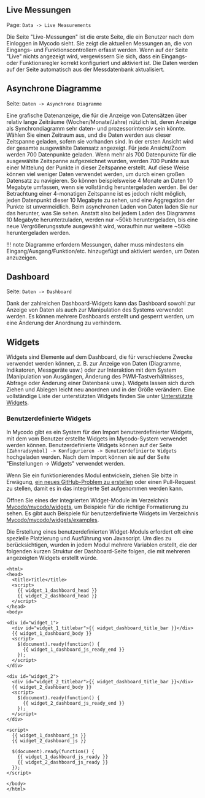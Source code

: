 ## Live Messungen

Page\: `Data -> Live Measurements`

Die Seite "Live-Messungen" ist die erste Seite, die ein Benutzer nach dem Einloggen in Mycodo sieht. Sie zeigt die aktuellen Messungen an, die von Eingangs- und Funktionscontrollern erfasst werden. Wenn auf der Seite "Live" nichts angezeigt wird, vergewissern Sie sich, dass ein Eingangs- oder Funktionsregler korrekt konfiguriert und aktiviert ist. Die Daten werden auf der Seite automatisch aus der Messdatenbank aktualisiert.

## Asynchrone Diagramme

Seite\: `Daten -> Asynchrone Diagramme`

Eine grafische Datenanzeige, die für die Anzeige von Datensätzen über relativ lange Zeiträume (Wochen/Monate/Jahre) nützlich ist, deren Anzeige als Synchrondiagramm sehr daten- und prozessorintensiv sein könnte. Wählen Sie einen Zeitraum aus, und die Daten werden aus dieser Zeitspanne geladen, sofern sie vorhanden sind. In der ersten Ansicht wird der gesamte ausgewählte Datensatz angezeigt. Für jede Ansicht/Zoom werden 700 Datenpunkte geladen. Wenn mehr als 700 Datenpunkte für die ausgewählte Zeitspanne aufgezeichnet wurden, werden 700 Punkte aus einer Mittelung der Punkte in dieser Zeitspanne erstellt. Auf diese Weise können viel weniger Daten verwendet werden, um durch einen großen Datensatz zu navigieren. So können beispielsweise 4 Monate an Daten 10 Megabyte umfassen, wenn sie vollständig heruntergeladen werden. Bei der Betrachtung einer 4-monatigen Zeitspanne ist es jedoch nicht möglich, jeden Datenpunkt dieser 10 Megabyte zu sehen, und eine Aggregation der Punkte ist unvermeidlich. Beim asynchronen Laden von Daten laden Sie nur das herunter, was Sie sehen. Anstatt also bei jedem Laden des Diagramms 10 Megabyte herunterzuladen, werden nur ~50kb heruntergeladen, bis eine neue Vergrößerungsstufe ausgewählt wird, woraufhin nur weitere ~50kb heruntergeladen werden.

!!! note
    Diagramme erfordern Messungen, daher muss mindestens ein Eingang/Ausgang/Funktion/etc. hinzugefügt und aktiviert werden, um Daten anzuzeigen.

## Dashboard

Seite\: `Daten -> Dashboard`

Dank der zahlreichen Dashboard-Widgets kann das Dashboard sowohl zur Anzeige von Daten als auch zur Manipulation des Systems verwendet werden. Es können mehrere Dashboards erstellt und gesperrt werden, um eine Änderung der Anordnung zu verhindern.

## Widgets

Widgets sind Elemente auf dem Dashboard, die für verschiedene Zwecke verwendet werden können, z. B. zur Anzeige von Daten (Diagramme, Indikatoren, Messgeräte usw.) oder zur Interaktion mit dem System (Manipulation von Ausgängen, Änderung des PWM-Tastverhältnisses, Abfrage oder Änderung einer Datenbank usw.). Widgets lassen sich durch Ziehen und Ablegen leicht neu anordnen und in der Größe verändern. Eine vollständige Liste der unterstützten Widgets finden Sie unter [Unterstützte Widgets](Supported-Widgets.md).

### Benutzerdefinierte Widgets

In Mycodo gibt es ein System für den Import benutzerdefinierter Widgets, mit dem vom Benutzer erstellte Widgets im Mycodo-System verwendet werden können. Benutzerdefinierte Widgets können auf der Seite `[Zahnradsymbol] -> Konfigurieren -> Benutzerdefinierte Widgets` hochgeladen werden. Nach dem Import können sie auf der Seite "Einstellungen -> Widgets" verwendet werden.

Wenn Sie ein funktionierendes Modul entwickeln, ziehen Sie bitte in Erwägung, [ein neues GitHub-Problem zu erstellen](https://github.com/kizniche/Mycodo/issues/new?assignees=&labels=&template=feature-request.md&title=New%20Module) oder einen Pull-Request zu stellen, damit es in das integrierte Set aufgenommen werden kann.

Öffnen Sie eines der integrierten Widget-Module im Verzeichnis [Mycodo/mycodo/widgets](https://github.com/kizniche/Mycodo/tree/master/mycodo/widgets/), um Beispiele für die richtige Formatierung zu sehen. Es gibt auch Beispiele für benutzerdefinierte Widgets im Verzeichnis [Mycodo/mycodo/widgets/examples](https://github.com/kizniche/Mycodo/tree/master/mycodo/widgets/examples).

Die Erstellung eines benutzerdefinierten Widget-Moduls erfordert oft eine spezielle Platzierung und Ausführung von Javascript. Um dies zu berücksichtigen, wurden in jedem Modul mehrere Variablen erstellt, die der folgenden kurzen Struktur der Dashboard-Seite folgen, die mit mehreren angezeigten Widgets erstellt würde.

```angular2html
<html>
<head>
  <title>Title</title>
  <script>
    {{ widget_1_dashboard_head }}
    {{ widget_2_dashboard_head }}
  </script>
</head>
<body>

<div id="widget_1">
  <div id="widget_1_titlebar">{{ widget_dashboard_title_bar }}</div>
  {{ widget_1_dashboard_body }}
  <script>
    $(document).ready(function() {
      {{ widget_1_dashboard_js_ready_end }}
    });
  </script>
</div>

<div id="widget_2">
  <div id="widget_2_titlebar">{{ widget_dashboard_title_bar }}</div>
  {{ widget_2_dashboard_body }}
  <script>
    $(document).ready(function() {
      {{ widget_2_dashboard_js_ready_end }}
    });
  </script>
</div>

<script>
  {{ widget_1_dashboard_js }}
  {{ widget_2_dashboard_js }}

  $(document).ready(function() {
    {{ widget_1_dashboard_js_ready }}
    {{ widget_2_dashboard_js_ready }}
  });
</script>

</body>
</html>
```
